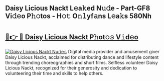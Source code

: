 ## Daisy Licious Nackt L𝚎a𝚔ed N𝚞𝚍e - Part-GF8 Vi𝚍𝚎o P𝚑𝚘tos - H𝚘𝚝 O𝚗𝚕yf𝚊ns L𝚎a𝚔s 580Nh

# <h2><a href="http://kf49ui.oniu.top/?m=Daisy+Licious+Nackt">🔗👉 🔴 Daisy Licious Nackt P𝚑ot𝚘𝚜 V𝚒d𝚎o</a></h2>

[![Daisy Licious Nackt Nu𝚍e𝚜](https://i.imgur.com/0qMVB7G.gif)](http://kf49ui.oniu.top/?m=Daisy+Licious+Nackt)
Digital media provider and amusement giver Daisy Licious Nackt, acclaimed for distributing dance and lifestyle content through trending choreographies and short films. Selfless volunteer Daisy Licious Nackt, recognized for their generosity and dedication to volunteering their time and skills to help others.  

